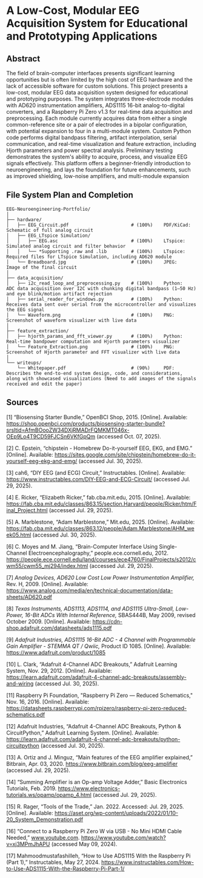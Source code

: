 # A Low-Cost, Modular EEG Acquisition System for Educational and Prototyping Applications

## Abstract
The field of brain-computer interfaces presents significant learning opportunities but is often limited by the high cost of EEG hardware and the lack of accessible software for custom solutions. This project presents a low-cost, modular EEG data acquisition system designed for educational and prototyping purposes. The system integrates three-electrode modules with AD620 instrumentation amplifiers, ADS1115 
16-bit analog-to-digital converters, and a Raspberry Pi Zero v1.3 for real-time data acquisition and preprocessing. Each module currently acquires data from either a single common-reference site or a pair of electrodes in a bipolar configuration, with potential expansion to four in a multi-module system. Custom Python code performs digital bandpass filtering, artifact interpolation, serial communication, and real-time visualization and feature extraction, including Hjorth parameters and power spectral analysis. Preliminary testing demonstrates the system's ability to acquire, process, and visualize EEG signals effectively. This platform offers a beginner-friendly introduction to neuroengineering, and lays the foundation for future enhancements, such as improved shielding, low-noise amplifiers, and multi-module expansion

## File System Plan and Completion
```plaintext
EEG-Neuroengineering-Portfolio/
│
├── hardware/
│   ├── EEG_Circuit.pdf                       # (100%)    PDF/KiCad:  Schematic of full analog circuit
│   ├── EEG_LTspice Simulation/
│   │	├── EEG.asc                           # (100%)    LTspice:    Simulated analog circuit and filter behavior
│   │	└── *Supporting .raw and .lib         # (100%)    LTspice:    Required files for LTspice Simulation, including AD620 module
│   └── Breadboard.jpg                        # (100%)    JPEG:       Image of the final circuit
│
├── data_acquisition/
│   ├── i2c_read_loop_and_preprocessing.py    # (100%)    Python:     ADC data acquisition over I2C with chunking digital bandpass (1–50 Hz) and eye blink/motion artifact rejection
│   ├── serial_reader_for_windows.py          # (100%)    Python:     Receives data sent over serial from the microcontroller and visualizes the EEG signal
│   └── Waveform.png                          # (100%)    PNG:        Screenshot of waveform visualizer with live data
│
├── feature_extraction/
│   ├── hjorth_params_and_fft_viewer.py       # (100%)    Python:     Real-time bandpower computation and Hjorth parameters visualizer
│   └── Feature_Extraction.png                # (100%)    PNG:        Screenshot of Hjorth parameter and FFT visualizer with live data
│
└── writeups/
    └── Whitepaper.pdf                        # (90%)     PDF:        Describes the end-to-end system design, code, and considerations, along with showcased visualizations (Need to add images of the signals received and edit the paper)
```
## Sources
[1] “Biosensing Starter Bundle,” OpenBCI Shop, 2015. [Online]. Available: https://shop.openbci.com/products/biosensing-starter-bundle?srsltid=AfmBOooZW34DXjRMADrFQMKMT046x-OEp9Lo4T9CD59FJCSn6VKfGpQm (accessed Oct. 07, 2025).

[2] C. Epstein, “chipstein - Homebrew Do-it-yourself EEG, EKG, and EMG.” [Online]. Available: https://sites.google.com/site/chipstein/homebrew-do-it-yourself-eeg-ekg-and-emg/ (accessed Jul. 30, 2025).

[3] cah6, “DIY EEG (and ECG) Circuit,” Instructables. [Online]. Available: https://www.instructables.com/DIY-EEG-and-ECG-Circuit/ (accessed Jul. 29, 2025).

[4] E. Ricker, “Elizabeth Ricker,” fab.cba.mit.edu, 2015. [Online]. Available: https://fab.cba.mit.edu/classes/863.15/section.Harvard/people/Ricker/htm/Final_Project.html (accessed Jul. 29, 2025).

[5] A. Marblestone, “Adam Marblestone,” Mit.edu, 2025. [Online]. Available: https://fab.cba.mit.edu/classes/863.12/people/Adam.Marblestone/AHM_week05.html (accessed Jul. 30, 2025).

[6] C. Moyes and M. Jiang, “Brain-Computer Interface Using Single-Channel Electroencephalography,” people.ece.cornell.edu, 2012. https://people.ece.cornell.edu/land/courses/ece4760/FinalProjects/s2012/cwm55/cwm55_mj294/index.html (accessed Jul. 29, 2025).

[7] *Analog Devices, AD620 Low Cost Low Power Instrumentation Amplifier,* Rev. H, 2009. [Online]. Available: https://www.analog.com/media/en/technical-documentation/data-sheets/AD620.pdf

[8] *Texas Instruments, ADS1113, ADS1114, and ADS1115 Ultra-Small, Low-Power, 16-Bit ADCs With Internal Reference,* SBAS444B, May 2009, revised October 2009. [Online]. Available: https://cdn-shop.adafruit.com/datasheets/ads1115.pdf

[9] *Adafruit Industries, ADS1115 16-Bit ADC - 4 Channel with Programmable Gain Amplifier - STEMMA QT / Qwiic,* Product ID 1085. [Online]. Available: https://www.adafruit.com/product/1085

[10] L. Clark, “Adafruit 4-Channel ADC Breakouts,” Adafruit Learning System, Nov. 29, 2012. [Online]. Available: https://learn.adafruit.com/adafruit-4-channel-adc-breakouts/assembly-and-wiring (accessed Jul. 30, 2025).

[11] Raspberry Pi Foundation, "Raspberry Pi Zero — Reduced Schematics," Nov. 16, 2016. [Online]. Available: https://datasheets.raspberrypi.com/rpizero/raspberry-pi-zero-reduced-schematics.pdf

[12] Adafruit Industries, “Adafruit 4-Channel ADC Breakouts, Python & CircuitPython,” Adafruit Learning System. [Online]. Available: https://learn.adafruit.com/adafruit-4-channel-adc-breakouts/python-circuitpython (accessed Jul. 30, 2025).

[13] A. Ortiz and J. Minguz, “Main features of the EEG amplifier explained,” Bitbrain, Apr. 03, 2020. https://www.bitbrain.com/blog/eeg-amplifier (accessed Jul. 29, 2025).

[14] “Summing Amplifier is an Op-amp Voltage Adder,” Basic Electronics Tutorials, Feb. 2019. https://www.electronics-tutorials.ws/opamp/opamp_4.html (accessed Jul. 29, 2025).

[15] R. Rager, “Tools of the Trade,” Jan. 2022. Accessed: Jul. 29, 2025. [Online]. Available: https://aset.org/wp-content/uploads/2022/01/10-20_System_Demonstration.pdf

[16] “Connect to a Raspberry Pi Zero W via USB - No Mini HDMI Cable Needed,” www.youtube.com. https://www.youtube.com/watch?v=xj3MPmJhAPU (accessed May 09, 2024).

[17] Mahmoodmustafashilleh, “How to Use ADS1115 With the Raspberry Pi (Part 1),” Instructables, May 27, 2024. https://www.instructables.com/How-to-Use-ADS1115-With-the-Raspberry-Pi-Part-1/
‌
‌
